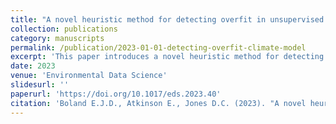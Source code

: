 ```yaml
---
title: "A novel heuristic method for detecting overfit in unsupervised classification of climate model data"
collection: publications
category: manuscripts
permalink: /publication/2023-01-01-detecting-overfit-climate-model
excerpt: 'This paper introduces a novel heuristic method for detecting overfit in the unsupervised classification of climate model data.'
date: 2023
venue: 'Environmental Data Science'
slidesurl: ''
paperurl: 'https://doi.org/10.1017/eds.2023.40'
citation: 'Boland E.J.D., Atkinson E., Jones D.C. (2023). "A novel heuristic method for detecting overfit in unsupervised classification of climate model data." <i>Environmental Data Science</i>, 2:e46. \href{https://doi.org/10.1017/eds.2023.40}{https://doi.org/10.1017/eds.2023.40}'
---
```

